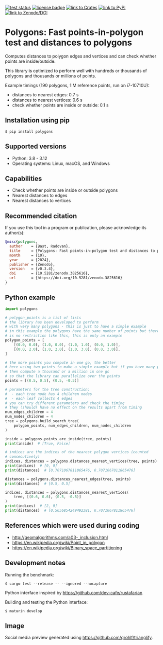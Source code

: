 [![test status](https://github.com/bast/polygons/workflows/Test/badge.svg)](https://github.com/bast/polygons/actions)
[![license badge](https://img.shields.io/badge/license-%20GPL-blue.svg)](LICENSE)
[![link to Crates](https://img.shields.io/crates/v/polygons.svg)](https://crates.io/crates/polygons)
[![link to PyPI](https://badge.fury.io/py/polygons.svg)](https://badge.fury.io/py/polygons)
[![link to Zenodo/DOI](https://zenodo.org/badge/DOI/10.5281/zenodo.3825616.svg)](https://doi.org/10.5281/zenodo.3825616)


# Polygons: Fast points-in-polygon test and distances to polygons

Computes distances to polygon edges and vertices and can check whether
points are inside/outside.

This library is optimized to perform well with hundreds or thousands of
polygons and thousands or millions of points.

Example timings (190 polygons, 1 M reference points, run on i7-10710U):
- distances to nearest edges: 0.7 s
- distances to nearest vertices: 0.6 s
- check whether points are inside or outside: 0.1 s


## Installation using pip

```
$ pip install polygons
```

## Supported versions

- Python: 3.8 - 3.12
- Operating systems: Linux, macOS, and Windows


## Capabilities

- Check whether points are inside or outside polygons
- Nearest distances to edges
- Nearest distances to vertices


## Recommended citation

If you use this tool in a program or publication, please acknowledge its
author(s):

```bibtex
@misc{polygons,
  author    = {Bast, Radovan},
  title     = {Polygons: Fast points-in-polygon test and distances to polygons},
  month     = {10},
  year      = {2024},
  publisher = {Zenodo},
  version   = {v0.3.4},
  doi       = {10.5281/zenodo.3825616},
  url       = {https://doi.org/10.5281/zenodo.3825616}
}
```


## Python example

```python
import polygons

# polygon_points is a list of lists
# the library has been developed to perform
# with very many polygons - this is just to have a simple example
# in this example the polygons have the same number of points but there
# is no restriction like this, this is only an example
polygon_points = [
    [(0.0, 0.0), (1.0, 0.0), (1.0, 1.0), (0.0, 1.0)],
    [(0.0, 2.0), (1.0, 2.0), (1.0, 3.0), (0.0, 3.0)],
]

# the more points you compute in one go, the better
# here using two points to make a simple example but if you have many points
# then compute a thousand or a million in one go
# so that the library can parallelize over the points
points = [(0.5, 0.5), (0.5, -0.5)]

# parameters for the tree construction:
#  - each tree node has 4 children nodes
#  - each leaf collects 4 edges
# you can try different parameters and check the timing
# they (should) have no effect on the results apart from timing
num_edges_children = 4
num_nodes_children = 4
tree = polygons.build_search_tree(
    polygon_points, num_edges_children, num_nodes_children
)

inside = polygons.points_are_inside(tree, points)
print(inside)  # [True, False]

# indices are the indices of the nearest polygon vertices (counted
# consecutively)
indices, distances = polygons.distances_nearest_vertices(tree, points)
print(indices)  # [0, 0]
print(distances)  # [0.7071067811865476, 0.7071067811865476]

distances = polygons.distances_nearest_edges(tree, points)
print(distances)  # [0.5, 0.5]

indices, distances = polygons.distances_nearest_vertices(
    tree, [(0.6, 0.6), (0.5, -0.5)]
)
print(indices)  # [2, 0]
print(distances)  # [0.5656854249492381, 0.7071067811865476]
```

## References which were used during coding

- <http://geomalgorithms.com/a03-_inclusion.html>
- <https://en.wikipedia.org/wiki/Point_in_polygon>
- <https://en.wikipedia.org/wiki/Binary_space_partitioning>


## Development notes

Running the benchmark:
```
$ cargo test --release -- --ignored --nocapture
```

Python interface inspired by https://github.com/dev-cafe/rustafarian.

Building and testing the Python interface:
```
$ maturin develop
```


## Image

Social media preview generated using https://github.com/qrohlf/trianglify.
